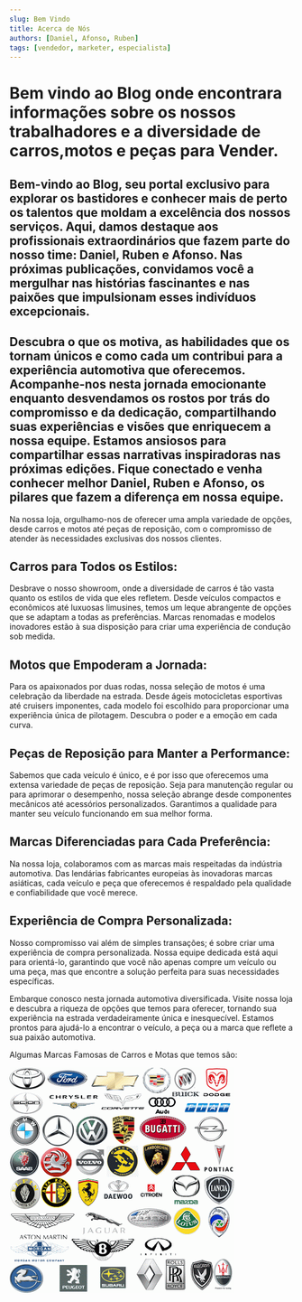 ```yaml
---
slug: Bem Vindo
title: Acerca de Nós
authors: [Daniel, Afonso, Ruben]
tags: [vendedor, marketer, especialista]
---
```


# Bem vindo ao Blog onde encontrara informações sobre os nossos trabalhadores e a diversidade de carros,motos e peças para Vender.



 ## Bem-vindo ao Blog, seu portal exclusivo para explorar os bastidores e conhecer mais de perto os talentos que moldam a excelência dos nossos serviços. Aqui, damos destaque aos profissionais extraordinários que fazem parte do nosso time: Daniel, Ruben e Afonso. Nas próximas publicações, convidamos você a mergulhar nas histórias fascinantes e nas paixões que impulsionam esses indivíduos excepcionais.
 ## Descubra o que os motiva, as habilidades que os tornam únicos e como cada um contribui para a experiência automotiva que oferecemos. Acompanhe-nos nesta jornada emocionante enquanto desvendamos os rostos por trás do compromisso e da dedicação, compartilhando suas experiências e visões que enriquecem a nossa equipe. Estamos ansiosos para compartilhar essas narrativas inspiradoras nas próximas edições. Fique conectado e venha conhecer melhor Daniel, Ruben e Afonso, os pilares que fazem a diferença em nossa equipe.

Na nossa loja, orgulhamo-nos de oferecer uma ampla variedade de opções, desde carros e motos até peças de reposição, com o compromisso de atender às necessidades exclusivas dos nossos clientes.

## Carros para Todos os Estilos:

Desbrave o nosso showroom, onde a diversidade de carros é tão vasta quanto os estilos de vida que eles refletem. Desde veículos compactos e econômicos até luxuosas limusines, temos um leque abrangente de opções que se adaptam a todas as preferências. Marcas renomadas e modelos inovadores estão à sua disposição para criar uma experiência de condução sob medida.

## Motos que Empoderam a Jornada:

Para os apaixonados por duas rodas, nossa seleção de motos é uma celebração da liberdade na estrada. Desde ágeis motocicletas esportivas até cruisers imponentes, cada modelo foi escolhido para proporcionar uma experiência única de pilotagem. Descubra o poder e a emoção em cada curva.

## Peças de Reposição para Manter a Performance:

Sabemos que cada veículo é único, e é por isso que oferecemos uma extensa variedade de peças de reposição. Seja para manutenção regular ou para aprimorar o desempenho, nossa seleção abrange desde componentes mecânicos até acessórios personalizados. Garantimos a qualidade para manter seu veículo funcionando em sua melhor forma.

## Marcas Diferenciadas para Cada Preferência:

Na nossa loja, colaboramos com as marcas mais respeitadas da indústria automotiva. Das lendárias fabricantes europeias às inovadoras marcas asiáticas, cada veículo e peça que oferecemos é respaldado pela qualidade e confiabilidade que você merece.

## Experiência de Compra Personalizada:

Nosso compromisso vai além de simples transações; é sobre criar uma experiência de compra personalizada. Nossa equipe dedicada está aqui para orientá-lo, garantindo que você não apenas compre um veículo ou uma peça, mas que encontre a solução perfeita para suas necessidades específicas.

Embarque conosco nesta jornada automotiva diversificada. Visite nossa loja e descubra a riqueza de opções que temos para oferecer, tornando sua experiência na estrada verdadeiramente única e inesquecível. Estamos prontos para ajudá-lo a encontrar o veículo, a peça ou a marca que reflete a sua paixão automotiva.

Algumas Marcas Famosas de Carros e Motas que temos são: 

![Alt text](image.png)